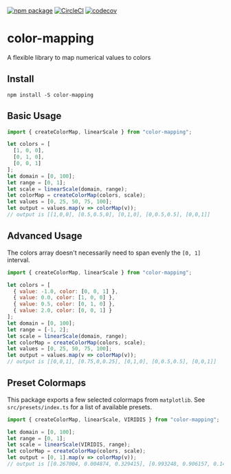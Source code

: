 [![npm package](https://img.shields.io/npm/v/color-mapping.svg)](https://www.npmjs.com/package/color-mapping)
[![CircleCI](https://circleci.com/gh/alesgenova/color-mapping/tree/master.svg?style=shield)](https://circleci.com/gh/alesgenova/color-mapping/tree/master)
[![codecov](https://codecov.io/gh/alesgenova/color-mapping/branch/master/graph/badge.svg)](https://codecov.io/gh/alesgenova/color-mapping)

# color-mapping
A flexible library to map numerical values to colors

## Install
```
npm install -S color-mapping
```

## Basic Usage
```javascript
import { createColorMap, linearScale } from "color-mapping";

let colors = [
  [1, 0, 0],
  [0, 1, 0],
  [0, 0, 1]
];
let domain = [0, 100];
let range = [0, 1];
let scale = linearScale(domain, range);
let colorMap = createColorMap(colors, scale);
let values = [0, 25, 50, 75, 100];
let output = values.map(v => colorMap(v));
// output is [[1,0,0], [0.5,0.5,0], [0,1,0], [0,0.5,0.5], [0,0,1]]
```

## Advanced Usage
The colors array doesn't necessarily need to span evenly the `[0, 1]` interval.
```javascript
import { createColorMap, linearScale } from "color-mapping";

let colors = [
  { value: -1.0, color: [0, 0, 1] },
  { value: 0.0, color: [1, 0, 0] },
  { value: 0.5, color: [0, 1, 0] },
  { value: 2.0, color: [0, 0, 1] }
];
let domain = [0, 100];
let range = [-1, 2];
let scale = linearScale(domain, range);
let colorMap = createColorMap(colors, scale);
let values = [0, 25, 50, 75, 100];
let output = values.map(v => colorMap(v));
// output is [[0,0,1], [0.75,0,0.25], [0,1,0], [0,0.5,0.5], [0,0,1]]
```

## Preset Colormaps
This package exports a few selected colormaps from `matplotlib`. See `src/presets/index.ts` for a list of available presets.
```javascript
import { createColorMap, linearScale, VIRIDIS } from "color-mapping";

let domain = [0, 100];
let range = [0, 1];
let scale = linearScale(VIRIDIS, range);
let colorMap = createColorMap(colors, scale);
let output = [0, 1].map(v => colorMap(v));
// output is [[0.267004, 0.004874, 0.329415], [0.993248, 0.906157, 0.143936]]
```
